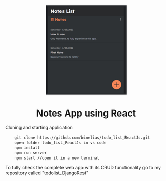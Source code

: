 <div align="center">
<img width="50%" src="https://raw.githubusercontent.com/binelias/todolist_DjangoRest/main/Pictures/Home.PNG"/>

# Notes App using React

</div>

Cloning and starting application

        git clone https://github.com/binelias/todo_list_ReactJs.git
        open folder todo_list_ReactJs in vs code
        npm install
        npm run server 
        npm start //open it in a new terminal


To fully check the complete web app with its CRUD functionality go to my repository called "todolist_DjangoRest"
